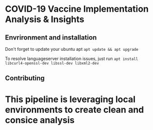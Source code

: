 # COVID-19 Vaccine Implementation Analysis & Insights


## Envrironment and installation

Don't forget to update your ubuntu apt
`apt update && apt upgrade`

To resolve languageserver installation issues, just run
`apt install libcurl4-openssl-dev libssl-dev libxml2-dev`



## Contributing

# This pipeline is leveraging local environments to create clean and consice analysis